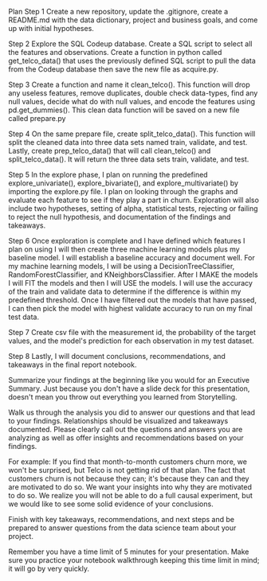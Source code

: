 
Plan
Step 1
     Create a new repository, update the .gitignore, create a README.md with the data dictionary, project and business goals, and come up with initial hypotheses.

Step 2
     Explore the SQL Codeup database. Create a SQL script to select all the features and observations. Create a function in python called get_telco_data() that uses the previously defined SQL script to pull the data from the Codeup database then save the new file as acquire.py.

Step 3
     Create a function and name it clean_telco(). This function will drop any useless features, remove duplicates, double check data-types, find any null values, decide what do with null values, and encode the features using pd.get_dummies(). This clean data function will be saved on a new file called prepare.py

Step 4
     On the same prepare file, create split_telco_data(). This function will split the cleaned data into three data sets named train, validate, and test. Lastly, create prep_telco_data() that will call clean_telco() and split_telco_data(). It will return the three data sets train, validate, and test.

Step 5
     In the explore phase, I plan on running the predefined explore_univariate(), explore_bivariate(), and explore_multivariate() by importing the explore.py file. I plan on looking through the graphs and evaluate each feature to see if they play a part in churn. Exploration will also include two hypotheses, setting of alpha, statistical tests, rejecting or failing to reject the null hypothesis, and documentation of the findings and takeaways.

Step 6
     Once exploration is complete and I have defined which features I plan on using I will then create three machine learning models plus my baseline model. I will establish a baseline accuracy and document well. For my machine learning models, I will be using a DecisionTreeClassifier, RandomForestClassifier, and KNeighborsClassifier. After I MAKE the models I will FIT the models and then I will USE the models. I will use the accuracy of the train and validate data to determine if the difference is within my predefined threshold. Once I have filtered out the models that have passed, I can then pick the model with highest validate accuracy to run on my final test data.

Step 7
     Create csv file with the measurement id, the probability of the target values, and the model's prediction for each observation in my test dataset.

Step 8
     Lastly, I will document conclusions, recommendations, and takeaways in the final report notebook.

Summarize your findings at the beginning like you would for an Executive Summary. Just because you don't have a slide deck for this presentation, doesn't mean you throw out everything you learned from Storytelling.

Walk us through the analysis you did to answer our questions and that lead to your findings. Relationships should be visualized and takeaways documented. Please clearly call out the questions and answers you are analyzing as well as offer insights and recommendations based on your findings.

For example: If you find that month-to-month customers churn more, we won't be surprised, but Telco is not getting rid of that plan. The fact that customers churn is not because they can; it's because they can and they are motivated to do so. We want your insights into why they are motivated to do so. We realize you will not be able to do a full causal experiment, but we would like to see some solid evidence of your conclusions.

Finish with key takeaways, recommendations, and next steps and be prepared to answer questions from the data science team about your project.

Remember you have a time limit of 5 minutes for your presentation. Make sure you practice your notebook walkthrough keeping this time limit in mind; it will go by very quickly.
